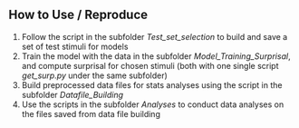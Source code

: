 ## How to Use / Reproduce
1. Follow the script in the subfolder _Test_set_selection_ to build and save a set of test stimuli for models
2. Train the model with the data in the subfolder _Model_Training_Surprisal_, and compute surprisal for chosen stimuli (both with one single script _get_surp.py_ under the same subfolder)
3. Build preprocessed data files for stats analyses using the script in the subfolder _Datafile_Building_
4. Use the scripts in the subfolder _Analyses_ to conduct data analyses on the files saved from data file building
